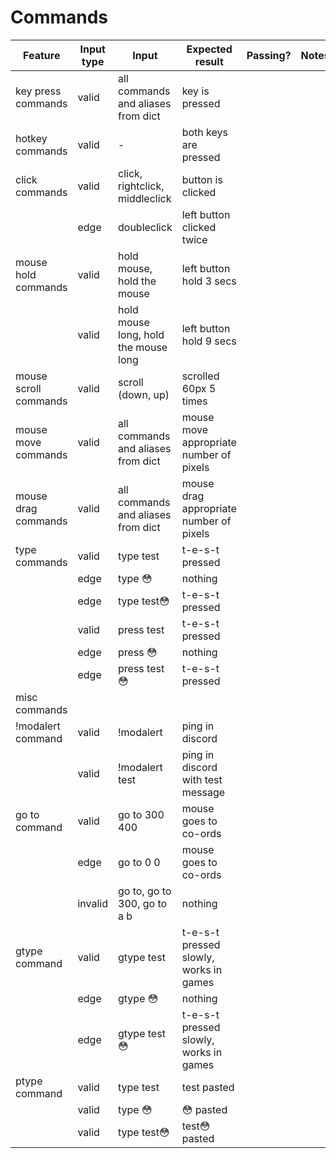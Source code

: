# Commands
| Feature               | Input type | Input                                | Expected result                         | Passing? | Notes |
|-----------------------|------------|--------------------------------------|-----------------------------------------|----------|-------|
| key press commands    | valid      | all commands and aliases from dict   | key is pressed                          |          |       |
| hotkey commands       | valid      | -                                    | both keys are pressed                   |          |       |
| click commands        | valid      | click, rightclick, middleclick       | button is clicked                       |          |       |
|                       | edge       | doubleclick                          | left button clicked twice               |          |       |
| mouse hold commands   | valid      | hold mouse, hold the mouse           | left button hold 3 secs                 |          |       |
|                       | valid      | hold mouse long, hold the mouse long | left button hold 9 secs                 |          |       |
| mouse scroll commands | valid      | scroll (down, up)                    | scrolled 60px 5 times                   |          |       |
| mouse move commands   | valid      | all commands and aliases from dict   | mouse move appropriate number of pixels |          |       |
| mouse drag commands   | valid      | all commands and aliases from dict   | mouse drag appropriate number of pixels |          |       |
| type commands         | valid      | type test                            | t-e-s-t pressed                         |          |       |
|                       | edge       | type 😳                              | nothing                                 |          |       |
|                       | edge       | type test😳                          | t-e-s-t pressed                         |          |       |
|                       | valid      | press test                           | t-e-s-t pressed                         |          |       |
|                       | edge       | press 😳                             | nothing                                 |          |       |
|                       | edge       | press test😳                         | t-e-s-t pressed                         |          |       |
| misc commands         |            |                                      |                                         |          |       |
| !modalert command     | valid      | !modalert                            | ping in discord                         |          |       |
|                       | valid      | !modalert test                       | ping in discord with test message       |          |       |
| go to command         | valid      | go to 300 400                        | mouse goes to co-ords                   |          |       |
|                       | edge       | go to 0 0                            | mouse goes to co-ords                   |          |       |
|                       | invalid    | go to, go to 300, go to a b          | nothing                                 |          |       |
| gtype command         | valid      | gtype test                           | t-e-s-t pressed slowly, works in games  |          |       |
|                       | edge       | gtype 😳                             | nothing                                 |          |       |
|                       | edge       | gtype test😳                         | t-e-s-t pressed slowly, works in games  |          |       |
| ptype command         | valid      | type test                            | test pasted                             |          |       |
|                       | valid      | type 😳                              | 😳 pasted                               |          |       |
|                       | valid      | type test😳                          | test😳 pasted                           |          |       |